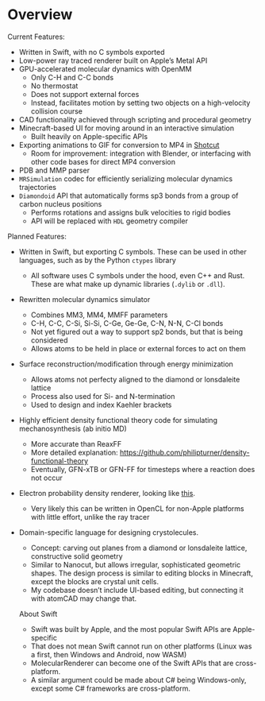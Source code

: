 # Overview

Current Features:
- Written in Swift, with no C symbols exported
- Low-power ray traced renderer built on Apple’s Metal API
- GPU-accelerated molecular dynamics with OpenMM
  - Only C-H and C-C bonds
  - No thermostat
  - Does not support external forces
  - Instead, facilitates motion by setting two objects on a high-velocity collision course
- CAD functionality achieved through scripting and procedural geometry
- Minecraft-based UI for moving around in an interactive simulation
  - Built heavily on Apple-specific APIs
- Exporting animations to GIF for conversion to MP4 in [Shotcut](https://shotcut.org/)
  - Room for improvement: integration with Blender, or interfacing with other code bases for direct MP4 conversion
- PDB and MMP parser
- `MRSimulation` codec for efficiently serializing molecular dynamics trajectories
- `Diamondoid` API that automatically forms sp3 bonds from a group of carbon nucleus positions
  - Performs rotations and assigns bulk velocities to rigid bodies
  - API will be replaced with `HDL` geometry compiler

Planned Features:
- Written in Swift, but exporting C symbols. These can be used in other languages, such as by the Python `ctypes` library
  - All software uses C symbols under the hood, even C++ and Rust. These are what make up dynamic libraries (`.dylib` or `.dll`).
- Rewritten molecular dynamics simulator
  - Combines MM3, MM4, MMFF parameters
  - C-H, C-C, C-Si, Si-Si, C-Ge, Ge-Ge, C-N, N-N, C-Cl bonds
  - Not yet figured out a way to support sp2 bonds, but that is being considered
  - Allows atoms to be held in place or external forces to act on them
- Surface reconstruction/modification through energy minimization
  - Allows atoms not perfecty aligned to the diamond or lonsdaleite lattice
  - Process also used for Si- and N-termination
  - Used to design and index Kaehler brackets
- Highly efficient density functional theory code for simulating mechanosynthesis (ab initio MD)
  - More accurate than ReaxFF
  - More detailed explanation: https://github.com/philipturner/density-functional-theory
  - Eventually, GFN-xTB or GFN-FF for timesteps where a reaction does not occur
- Electron probability density renderer, looking like [this](https://en.wikipedia.org/wiki/Atomic_orbital#/media/File:Atomic-orbital-clouds_spdf_m0.png).
  - Very likely this can be written in OpenCL for non-Apple platforms with little effort, unlike the ray tracer
- Domain-specific language for designing crystolecules. 
  - Concept: carving out planes from a diamond or lonsdaleite lattice, constructive solid geometry
  - Similar to Nanocut, but allows irregular, sophisticated geometric shapes. The design process is similar to editing blocks in Minecraft, except the blocks are crystal unit cells.
  - My codebase doesn’t include UI-based editing, but connecting it with atomCAD may change that.
  
  About Swift
  - Swift was built by Apple, and the most popular Swift APIs are Apple-specific
  - That does not mean Swift cannot run on other platforms (Linux was a first, then Windows and Android, now WASM)
  - MolecularRenderer can become one of the Swift APIs that are cross-platform.
  - A similar argument could be made about C# being Windows-only, except some C# frameworks are cross-platform.
